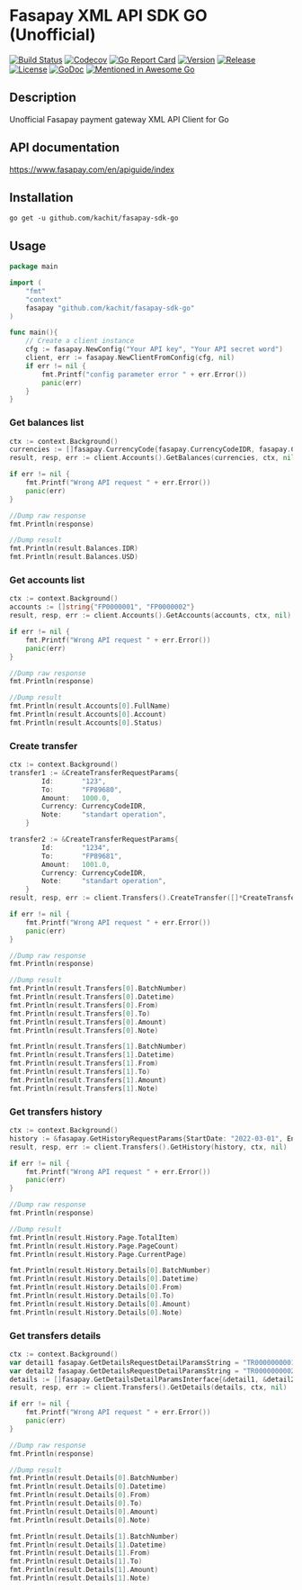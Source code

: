 # Fasapay XML API SDK GO (Unofficial)
[![Build Status](https://app.travis-ci.com/Kachit/fasapay-sdk-go.svg?branch=master)](https://app.travis-ci.com/github/Kachit/fasapay-sdk-go)
[![Codecov](https://codecov.io/gh/Kachit/fasapay-sdk-go/branch/master/graph/badge.svg)](https://codecov.io/gh/Kachit/fasapay-sdk-go)
[![Go Report Card](https://goreportcard.com/badge/github.com/kachit/fasapay-sdk-go)](https://goreportcard.com/report/github.com/kachit/fasapay-sdk-go)
[![Version](https://img.shields.io/github/go-mod/go-version/Kachit/fasapay-sdk-go)](https://go.dev/doc/go1.14)
[![Release](https://img.shields.io/github/v/release/Kachit/fasapay-sdk-go.svg)](https://github.com/Kachit/fasapay-sdk-go/releases)
[![License](https://img.shields.io/github/license/mashape/apistatus.svg)](https://github.com/kachit/fasapay-sdk-go/blob/master/LICENSE)
[![GoDoc](https://pkg.go.dev/badge/github.com/kachit/fasapay-sdk-go)](https://pkg.go.dev/github.com/kachit/fasapay-sdk-go)
[![Mentioned in Awesome Go](https://awesome.re/mentioned-badge.svg)](https://github.com/avelino/awesome-go#third-party-apis)

## Description
Unofficial Fasapay payment gateway XML API Client for Go

## API documentation
https://www.fasapay.com/en/apiguide/index

## Installation
```shell
go get -u github.com/kachit/fasapay-sdk-go
```

## Usage
```go
package main

import (
    "fmt"
    "context"
    fasapay "github.com/kachit/fasapay-sdk-go"
)

func main(){
    // Create a client instance
    cfg := fasapay.NewConfig("Your API key", "Your API secret word")
    client, err := fasapay.NewClientFromConfig(cfg, nil)
    if err != nil {
        fmt.Printf("config parameter error " + err.Error())
        panic(err)
    }
}
```
### Get balances list
```go
ctx := context.Background()
currencies := []fasapay.CurrencyCode{fasapay.CurrencyCodeIDR, fasapay.CurrencyCodeUSD}
result, resp, err := client.Accounts().GetBalances(currencies, ctx, nil)

if err != nil {
    fmt.Printf("Wrong API request " + err.Error())
    panic(err)
}

//Dump raw response
fmt.Println(response)

//Dump result
fmt.Println(result.Balances.IDR)
fmt.Println(result.Balances.USD)
```
### Get accounts list
```go
ctx := context.Background()
accounts := []string{"FP0000001", "FP0000002"}
result, resp, err := client.Accounts().GetAccounts(accounts, ctx, nil)

if err != nil {
    fmt.Printf("Wrong API request " + err.Error())
    panic(err)
}

//Dump raw response
fmt.Println(response)

//Dump result
fmt.Println(result.Accounts[0].FullName)
fmt.Println(result.Accounts[0].Account)
fmt.Println(result.Accounts[0].Status)
```

### Create transfer
```go
ctx := context.Background()
transfer1 := &CreateTransferRequestParams{
		Id:       "123",
		To:       "FP89680",
		Amount:   1000.0,
		Currency: CurrencyCodeIDR,
		Note:     "standart operation",
	}

transfer2 := &CreateTransferRequestParams{
		Id:       "1234",
		To:       "FP89681",
		Amount:   1001.0,
		Currency: CurrencyCodeIDR,
		Note:     "standart operation",
	}
result, resp, err := client.Transfers().CreateTransfer([]*CreateTransferRequestParams{transfer, transfer2}, ctx, nil)

if err != nil {
    fmt.Printf("Wrong API request " + err.Error())
    panic(err)
}

//Dump raw response
fmt.Println(response)

//Dump result
fmt.Println(result.Transfers[0].BatchNumber)
fmt.Println(result.Transfers[0].Datetime)
fmt.Println(result.Transfers[0].From)
fmt.Println(result.Transfers[0].To)
fmt.Println(result.Transfers[0].Amount)
fmt.Println(result.Transfers[0].Note)

fmt.Println(result.Transfers[1].BatchNumber)
fmt.Println(result.Transfers[1].Datetime)
fmt.Println(result.Transfers[1].From)
fmt.Println(result.Transfers[1].To)
fmt.Println(result.Transfers[1].Amount)
fmt.Println(result.Transfers[1].Note)
```

### Get transfers history
```go
ctx := context.Background()
history := &fasapay.GetHistoryRequestParams{StartDate: "2022-03-01", EndDate: "2022-03-28"}
result, resp, err := client.Transfers().GetHistory(history, ctx, nil)

if err != nil {
    fmt.Printf("Wrong API request " + err.Error())
    panic(err)
}

//Dump raw response
fmt.Println(response)

//Dump result
fmt.Println(result.History.Page.TotalItem)
fmt.Println(result.History.Page.PageCount)
fmt.Println(result.History.Page.CurrentPage)

fmt.Println(result.History.Details[0].BatchNumber)
fmt.Println(result.History.Details[0].Datetime)
fmt.Println(result.History.Details[0].From)
fmt.Println(result.History.Details[0].To)
fmt.Println(result.History.Details[0].Amount)
fmt.Println(result.History.Details[0].Note)
```

### Get transfers details
```go
ctx := context.Background()
var detail1 fasapay.GetDetailsRequestDetailParamsString = "TR0000000001"
var detail2 fasapay.GetDetailsRequestDetailParamsString = "TR0000000002"
details := []fasapay.GetDetailsDetailParamsInterface{&detail1, &detail2}
result, resp, err := client.Transfers().GetDetails(details, ctx, nil)

if err != nil {
    fmt.Printf("Wrong API request " + err.Error())
    panic(err)
}

//Dump raw response
fmt.Println(response)

//Dump result
fmt.Println(result.Details[0].BatchNumber)
fmt.Println(result.Details[0].Datetime)
fmt.Println(result.Details[0].From)
fmt.Println(result.Details[0].To)
fmt.Println(result.Details[0].Amount)
fmt.Println(result.Details[0].Note)

fmt.Println(result.Details[1].BatchNumber)
fmt.Println(result.Details[1].Datetime)
fmt.Println(result.Details[1].From)
fmt.Println(result.Details[1].To)
fmt.Println(result.Details[1].Amount)
fmt.Println(result.Details[1].Note)
```
